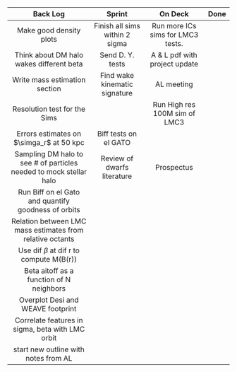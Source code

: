 | Back Log | Sprint | On Deck | Done |
| :------: | :------: | :------: | :------: |
| Make good density plots| Finish all sims within 2 sigma | Run more ICs sims for LMC3 tests. | |
| Think about DM halo wakes different beta| Send D. Y. tests | A & L pdf with project update| |
| Write mass estimation section| Find wake kinematic signature| AL meeting | |
| Resolution test for the Sims| | Run High res 100M sim of LMC3 | |
| Errors estimates on $\simga_r$ at 50 kpc| Biff tests on el GATO | | |
| Sampling DM halo to see # of particles needed to mock stellar halo|Review of dwarfs literature | Prospectus| |
| Run Biff on el Gato and quantify goodness of orbits| | | |
| Relation between LMC mass estimates from relative octants| | | |
| Use dif $\beta$ at dif r to compute M(B(r)) | | | |
| Beta aitoff as a function of N neighbors | | | |
| Overplot Desi and WEAVE footprint | | | |
| Correlate features in sigma, beta with LMC orbit | | | |
| start new outline with notes from AL | | | |


